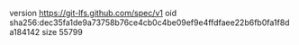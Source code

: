version https://git-lfs.github.com/spec/v1
oid sha256:dec35fa1de9a73758b76ce4cb0c4be09ef9e4ffdfaee22b6fb0fa1f8da184142
size 55799
